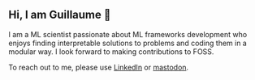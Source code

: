 ## Hi, I am Guillaume 👋

I am a ML scientist passionate about ML frameworks development who enjoys finding interpretable solutions to problems and coding them in a modular way. I look forward to making contributions to FOSS.

To reach out to me, please use [LinkedIn](https://www.linkedin.com/in/gtauzin/) or [mastodon](https://sigmoid.social/@gtauzin).

<!--
**gtauzin/gtauzin** is a ✨ _special_ ✨ repository because its `README.md` (this file) appears on your GitHub profile.

Here are some ideas to get you started:

- 🔭 I’m currently working on ...
- 🌱 I’m currently learning ...
- 👯 I’m looking to collaborate on ...
- 🤔 I’m looking for help with ...
- 💬 Ask me about ...
- 📫 How to reach me: ...
- 😄 Pronouns: ...
- ⚡ Fun fact: ...
-->


